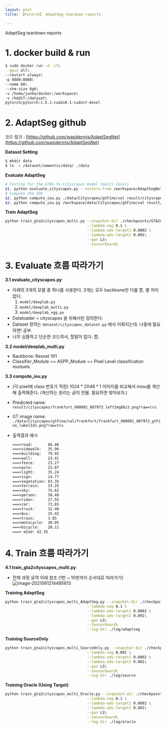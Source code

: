 ```yaml
---
layout: post
title: 【Pytorch】 AdaptSeg teardown reports

---
```


AdaptSeg teardown reports 

# 1. docker build & run

```sh
$ sudo docker run -d -it\
--gpus all\
--restart always\
-p 8880:8080\
--name DA\
--shm-size 8gb\
-v /home/junha/docker:/workspace\
-v /hdd1T:/dataset\
pytorch/pytorch:1.5.1-cuda10.1-cudnn7-devel
```





# 2. AdaptSeg github

코드 링크 : [https://github.com/wasidennis/AdaptSegNet](https://github.com/wasidennis/AdaptSegNet)

**Dataset Setting**

```sh
$ mkdir data
$ ln -s /dataset/sementic/data/ ./data
```

**Evaluate AdaptSeg**

```sh
# Testing for the GTA5-to-Cityscapes model (multi-level)
$1. python evaluate_cityscapes.py --restore-from /workspace/AdaptSegNet/checkpoints/GTA2Cityscapes_oracle/GTA5_95000.pth
# Compute the IOU
$2. python compute_iou.py ./data/Cityscapes/gtFine/val result/cityscapes
$2. python compute_iou.py /workspace/data/Cityscapes/gtFine/val result/cityscapes
```

**Train AdaptSeg**

```sh
python train_gta2cityscapes_multi.py --snapshot-dir ./checkpoints/GTA2Cityscapes_multi \
                                     --lambda-seg 0.1 \
                                     --lambda-adv-target1 0.0002 \
                                     --lambda-adv-target2 0.001\
                                     --gan LS\
                                     --tensorboard\
```





# 3. Evaluate 흐름 따라가기

**3.1 evaluate_cityscapes.py**

- 아래의 3개의 모델 중 하나를 사용한다. 3개는 모두 backbone만 다를 뿐, 별 차이 없다.
  1. `model/deeplab.py`
  2. `model/deeplab_multi.py`
  3. `model/deeplab_vgg.pu`
- Dataloader = cityscapes 을 위해서만 정의한다. 
- Dataset 정의는 `dataset/cityscapes_dataset.py` 에서 이뤄지는데. 나중에 필요하면! 공부.
- 너무 심플하고 단순한 코드여서, 할말이 없다. 쩝.



**3.2 model/deeplab_multi.py**

- Backbone: Resnet 101 
- Classifier_Module == ASPP_Module == Pixel Level classification moduels



**3.3 compute_iou.py**

- (각 pixel에 class 번호가 적힌) 1024 * 2048 * 1 이미지를 비교해서 miou를 계산해 출력해준다. (계산하는 원리는 굳이 안봄. 필요하면 찾아보자.)

- Predicted name: `result/cityscapes/frankfurt_000001_007973_leftImg8bit.png?raw=tru`

- GT image name: `./data/Cityscapes/gtFine/val/frankfurt/frankfurt_000001_007973_gtFine_labelIds.png?raw=tru`

- 출력결과 예시   

  ```txt
  ===>road:       86.46
  ===>sidewalk:   35.96
  ===>building:   79.92
  ===>wall:       23.41
  ===>fence:      23.27
  ===>pole:       23.87
  ===>light:      35.24
  ===>sign:       14.77
  ===>vegetation: 83.35
  ===>terrain:    33.25
  ===>sky:        75.62
  ===>person:     58.49
  ===>rider:      27.55
  ===>car:        73.65
  ===>truck:      32.48
  ===>bus:        35.42
  ===>train:      3.85
  ===>motocycle:  30.05
  ===>bicycle:    28.11
  ===> mIoU: 42.35
  ```

  



# 4. Train 흐름 따라가기

**4.1 train_gta2cityscapes_multi.py**

- 전체 과정 요약 아래 참조 (1번 ~ 10번까지 순서대로 따라가기)
  ![image-2021061214485613](/Users/junha/OneDrive/Computers/projects/Imgaes_For_GitBlog/Typora-rcv/image-2021061214485613.jpg)



**Training AdaptSeg**

```sh
python train_gta2cityscapes_multi_AdaptSeg.py --snapshot-dir ./checkpoints/GTA2Cityscapes_adaptseg \
                                     --lambda-seg 0.1 \
                                     --lambda-adv-target1 0.0002 \
                                     --lambda-adv-target2 0.001\
                                     --gan LS\
                                     --tensorboard\
                                     --log-dir ./log/adaptseg
```





**Training SourceOnly**

```sh
python train_gta2cityscapes_multi_SourceOnly.py --snapshot-dir ./checkpoints/GTA2Cityscapes_source \
                                     --lambda-seg 0.001 \
                                     --lambda-adv-target1 0.0002 \
                                     --lambda-adv-target2 0.001\
                                     --gan LS\
                                     --tensorboard\
                                     --log-dir ./log/source
```





**Training Oracle (Using Target)**

```sh
python train_gta2cityscapes_multi_Oracle.py --snapshot-dir ./checkpoints/GTA2Cityscapes_oracle \
                                     --lambda-seg 0.1 \
                                     --lambda-adv-target1 0.0002 \
                                     --lambda-adv-target2 0.001\
                                     --gan LS\
                                     --tensorboard\
                                     --log-dir ./log/oracle
```

















